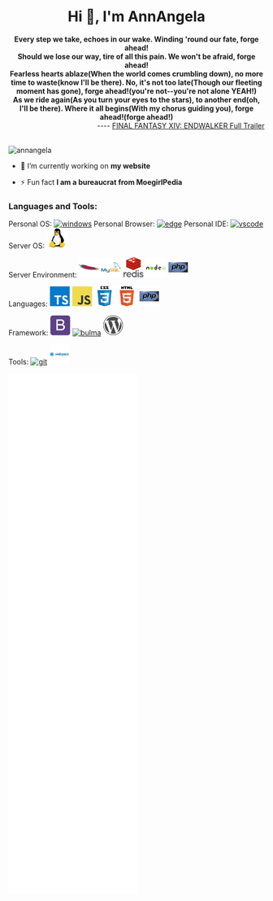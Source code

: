 <h1 align="center">Hi 👋, I'm AnnAngela</h1>
<div align="center">
    <div><b>Every step we take, echoes in our wake. Winding 'round our fate, forge ahead!</b></div>
    <div><b>Should we lose our way, tire of all this pain. We won't be afraid, forge ahead!</b></div>
    <div><b>Fearless hearts ablaze(When the world comes crumbling down), no more time to waste(know I'll be there). No, it's not too late(Though our fleeting moment has gone), forge ahead!(you're not--you're not alone YEAH!)</b></div>
    <div><b>As we ride again(As you turn your eyes to the stars), to another end(oh, I'll be there). Where it all begins(With my chorus guiding you), forge ahead!(forge ahead!)</b></div>
    <div align="right">---- <a href="https://youtu.be/zTTtd6bnhFs?t=277" target="_blank">FINAL FANTASY XIV: ENDWALKER Full Trailer</a></div>
</div>
<br>
<p align="left"><img src="https://komarev.com/ghpvc/?username=annangela&label=Profile%20views&color=0e75b6&style=flat" alt="annangela" /> </p>

- 🔭 I’m currently working on **my website**

- ⚡ Fun fact **I am a bureaucrat from MoegirlPedia**


<h3 align="left">Languages and Tools:</h3>
<p align="left">
    Personal OS: <a href="https://www.microsoft.com/windows" target="_blank"><img src="https://raw.githubusercontent.com/gilbarbara/logos/master/logos/microsoft-windows.svg" alt="windows" width="40" height="40" /></a>
    Personal Browser: <a href="https://www.microsoft.com/edge" target="_blank"><img src="https://raw.githubusercontent.com/gilbarbara/logos/master/logos/microsoft-edge.svg" alt="edge" width="40" height="40" /></a>
    Personal IDE: <a href="https://code.visualstudio.com/" target="_blank"><img src="https://raw.githubusercontent.com/gilbarbara/logos/master/logos/visual-studio-code.svg" alt="vscode" width="40" height="40" /></a>
    Server OS: <a href="https://www.linux.org/" target="_blank"><img src="https://raw.githubusercontent.com/devicons/devicon/master/icons/linux/linux-original.svg" alt="linux" width="40" height="40" /></a>
</p>
<p align="left">
    Server Environment: <a href="https://www.apache.org/" target="_blank"><img src="https://raw.githubusercontent.com/devicons/devicon/master/icons/apache/apache-original.svg" alt="apache2" width="40" height="40" /></a> <a href="https://www.mysql.com/" target="_blank"><img src="https://raw.githubusercontent.com/devicons/devicon/master/icons/mysql/mysql-original-wordmark.svg" alt="mysql" width="40" height="40" /></a> <a href="https://redis.io" target="_blank"><img src="https://raw.githubusercontent.com/devicons/devicon/master/icons/redis/redis-original-wordmark.svg" alt="redis" width="40" height="40" /></a> <a href="https://nodejs.org" target="_blank"><img src="https://raw.githubusercontent.com/devicons/devicon/master/icons/nodejs/nodejs-original-wordmark.svg" alt="nodejs" width="40" height="40" /></a> <a href="https://www.php.net" target="_blank"><img src="https://raw.githubusercontent.com/devicons/devicon/master/icons/php/php-original.svg" alt="php" width="40" height="40" /></a>
</p>
<p align="left">
    Languages: <a href="https://www.typescriptlang.org/" target="_blank"><img src="https://raw.githubusercontent.com/devicons/devicon/master/icons/typescript/typescript-original.svg" alt="typescript" width="40" height="40" /></a> <a href="https://developer.mozilla.org/en-US/docs/Web/JavaScript" target="_blank"><img src="https://raw.githubusercontent.com/devicons/devicon/master/icons/javascript/javascript-original.svg" alt="javascript" width="40" height="40" /></a> <a href="https://www.w3schools.com/css/" target="_blank"><img src="https://raw.githubusercontent.com/devicons/devicon/master/icons/css3/css3-original-wordmark.svg" alt="css3" width="40" height="40" /></a> <a href="https://www.w3.org/html/" target="_blank"><img src="https://raw.githubusercontent.com/devicons/devicon/master/icons/html5/html5-original-wordmark.svg" alt="html5" width="40" height="40" /></a> <a href="https://www.php.net" target="_blank"><img src="https://raw.githubusercontent.com/devicons/devicon/master/icons/php/php-original.svg" alt="php" width="40" height="40" /></a>
</p>
<p align="left">
    Framework: <a href="https://getbootstrap.com/" target="_blank"><img src="https://raw.githubusercontent.com/devicons/devicon/master/icons/bootstrap/bootstrap-plain.svg" alt="bootstrap" width="40" height="40" /></a> <a href="https://bulma.io/" target="_blank"><img src="https://raw.githubusercontent.com/gilbarbara/logos/master/logos/bulma.svg" alt="bulma" width="40" height="40" /></a> <a href="https://wordpress.org/" target="_blank"><img src="https://raw.githubusercontent.com/devicons/devicon/master/icons/wordpress/wordpress-plain.svg" alt="bulma" width="40" height="40" /></a>
</p>
<p align="left">
    Tools: <a href="https://git-scm.com/" target="_blank"><img src="https://www.vectorlogo.zone/logos/git-scm/git-scm-icon.svg" alt="git" width="40" height="40" /></a> <a href="https://webpack.js.org" target="_blank"><img src="https://raw.githubusercontent.com/devicons/devicon/master/icons/webpack/webpack-original-wordmark.svg" alt="webpack" width="40" height="40" /></a>
</p>

<p><img align="center" src="https://raw.githubusercontent.com/AnnAngela/AnnAngela/master/github-metrics.svg" alt="annangela" /></p>
